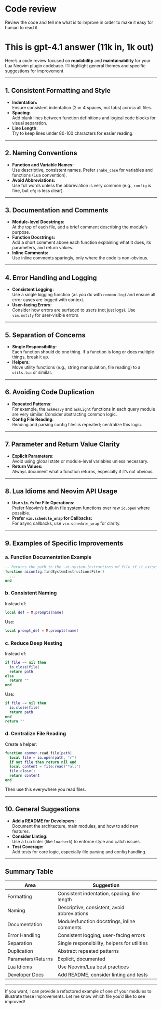# Code review

Review the code and tell me what is to improve in order to make it easy for human to read it.



# This is gpt-4.1 answer (11k in, 1k out)

Here’s a code review focused on **readability** and **maintainability** for your Lua Neovim plugin codebase. I’ll highlight general themes and specific suggestions for improvement.

---

## 1. **Consistent Formatting and Style**

- **Indentation:**  
  Ensure consistent indentation (2 or 4 spaces, not tabs) across all files.
- **Spacing:**  
  Add blank lines between function definitions and logical code blocks for visual separation.
- **Line Length:**  
  Try to keep lines under 80-100 characters for easier reading.

---

## 2. **Naming Conventions**

- **Function and Variable Names:**  
  Use descriptive, consistent names. Prefer `snake_case` for variables and functions (Lua convention).
- **Avoid Abbreviations:**  
  Use full words unless the abbreviation is very common (e.g., `config` is fine, but `cfg` is less clear).

---

## 3. **Documentation and Comments**

- **Module-level Docstrings:**  
  At the top of each file, add a brief comment describing the module’s purpose.
- **Function Docstrings:**  
  Add a short comment above each function explaining what it does, its parameters, and return values.
- **Inline Comments:**  
  Use inline comments sparingly, only where the code is non-obvious.

---

## 4. **Error Handling and Logging**

- **Consistent Logging:**  
  Use a single logging function (as you do with `common.log`) and ensure all error cases are logged with context.
- **User-facing Errors:**  
  Consider how errors are surfaced to users (not just logs). Use `vim.notify` for user-visible errors.

---

## 5. **Separation of Concerns**

- **Single Responsibility:**  
  Each function should do one thing. If a function is long or does multiple things, break it up.
- **Helpers:**  
  Move utility functions (e.g., string manipulation, file reading) to a `utils.lua` or similar.

---

## 6. **Avoiding Code Duplication**

- **Repeated Patterns:**  
  For example, the `askHeavy` and `askLight` functions in each query module are very similar. Consider abstracting common logic.
- **Config File Reading:**  
  Reading and parsing config files is repeated; centralize this logic.

---

## 7. **Parameter and Return Value Clarity**

- **Explicit Parameters:**  
  Avoid using global state or module-level variables unless necessary.
- **Return Values:**  
  Always document what a function returns, especially if it’s not obvious.

---

## 8. **Lua Idioms and Neovim API Usage**

- **Use `vim.fs` for File Operations:**  
  Prefer Neovim’s built-in file system functions over raw `io.open` where possible.
- **Prefer `vim.schedule_wrap` for Callbacks:**  
  For async callbacks, use `vim.schedule_wrap` for clarity.

---

## 9. **Examples of Specific Improvements**

### a. **Function Documentation Example**

```lua
-- Returns the path to the .ai-system-instructions.md file if it exists, else "".
function aiconfig.findSystemInstructionsFile()
  ...
end
```

### b. **Consistent Naming**

Instead of:
```lua
local def = M.prompts[name]
```
Use:
```lua
local prompt_def = M.prompts[name]
```

### c. **Reduce Deep Nesting**

Instead of:
```lua
if file ~= nil then
  io.close(file)
  return path
else
  return ""
end
```
Use:
```lua
if file ~= nil then
  io.close(file)
  return path
end
return ""
```

### d. **Centralize File Reading**

Create a helper:
```lua
function common.read_file(path)
  local file = io.open(path, "r")
  if not file then return nil end
  local content = file:read("*all")
  file:close()
  return content
end
```
Then use this everywhere you read files.

---

## 10. **General Suggestions**

- **Add a README for Developers:**  
  Document the architecture, main modules, and how to add new features.
- **Consider Linting:**  
  Use a Lua linter (like `luacheck`) to enforce style and catch issues.
- **Test Coverage:**  
  Add tests for core logic, especially file parsing and config handling.

---

## **Summary Table**

| Area                | Suggestion                                      |
|---------------------|-------------------------------------------------|
| Formatting          | Consistent indentation, spacing, line length    |
| Naming              | Descriptive, consistent, avoid abbreviations    |
| Documentation       | Module/function docstrings, inline comments     |
| Error Handling      | Consistent logging, user-facing errors          |
| Separation          | Single responsibility, helpers for utilities    |
| Duplication         | Abstract repeated patterns                      |
| Parameters/Returns  | Explicit, documented                            |
| Lua Idioms          | Use Neovim/Lua best practices                   |
| Developer Docs      | Add README, consider linting and tests          |

---

If you want, I can provide a refactored example of one of your modules to illustrate these improvements. Let me know which file you’d like to see improved!

